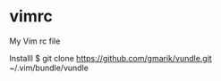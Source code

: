 vimrc
=====

My Vim rc file


Installl
$ git clone https://github.com/gmarik/vundle.git ~/.vim/bundle/vundle


